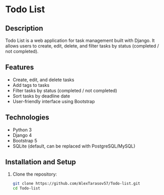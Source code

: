 # Todo List

## Description
Todo List is a web application for task management built with Django. It allows users to create, edit, delete, and filter tasks by status (completed / not completed).

## Features
- Create, edit, and delete tasks
- Add tags to tasks
- Filter tasks by status (completed / not completed)
- Sort tasks by deadline date
- User-friendly interface using Bootstrap

## Technologies
- Python 3
- Django 4
- Bootstrap 5
- SQLite (default, can be replaced with PostgreSQL/MySQL)

## Installation and Setup
1. Clone the repository:
   ```sh
   git clone https://github.com/AlexTarasov57/Todo-list.git
   cd Todo-list

